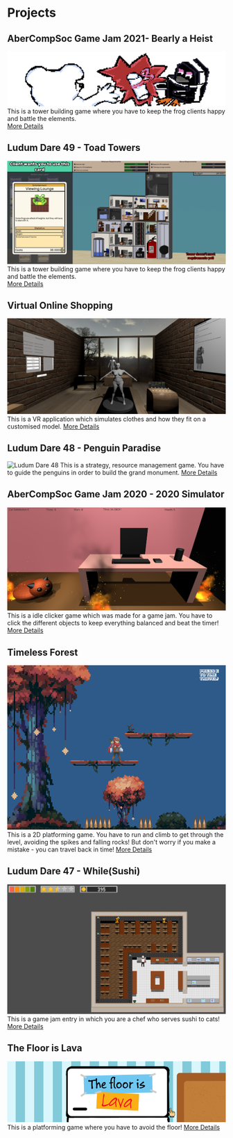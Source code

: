 # Projects

## AberCompSoc Game Jam 2021- Bearly a Heist
![CompSocGameJam21](cover.png)
This is a tower building game where you have to keep the frog clients happy and battle the elements.  
[More Details](bearlyAHeist.md)

## Ludum Dare 49 - Toad Towers
![Ludum Dare 49](toadTowersBanner2.PNG)
This is a tower building game where you have to keep the frog clients happy and battle the elements.  
[More Details](toadTowers.md)

## Virtual Online Shopping
![Virtual Online Shopping](vosBanner.PNG)
This is a VR application which simulates clothes and how they fit 
on a customised model. 
[More Details](VOS.md)

## Ludum Dare 48 - Penguin Paradise
![Ludum Dare 48](penguin_screenshot.PNG)
This is a strategy, resource management game. You have to guide the penguins in order to build the grand monument. 
[More Details](penguinParadise.md)

## AberCompSoc Game Jam 2020 - 2020 Simulator
![CompSocGameJam](sim2020Image.PNG)
This is a idle clicker game which was made for a game jam. You have to click the different objects to keep everything
balanced and beat the timer! 
[More Details](sim2020.md)

## Timeless Forest
![Timeless Forest](Timeless_Forest.PNG)
This is a 2D platforming game. You have to run and climb to get through the level, avoiding the spikes and falling rocks! 
But don't worry if you make a mistake - you can travel back in time! 
[More Details](timeless_forest.md)

## Ludum Dare 47 - While(Sushi)
![LundumDare47](whilesushigameplay2.PNG)
This is a game jam entry in which you are a chef who serves sushi to cats!
[More Details](whileSushi.md)

## The Floor is Lava
![The Floor is Lava](lavaFloor.PNG)
This is a platforming game where you have to avoid the floor! 
[More Details](lavaFloor.md)

